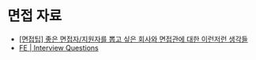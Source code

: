 # 면접 자료

- [[면접팁] 좋은 면접자/지원자를 뽑고 싶은 회사와 면접관에 대한 이런저런 생각들](https://repo.yona.io/doortts/blog/post/295)
- [FE | Interview Questions](https://jennybeblog.github.io/2017-07-31/FE_engineering/)
